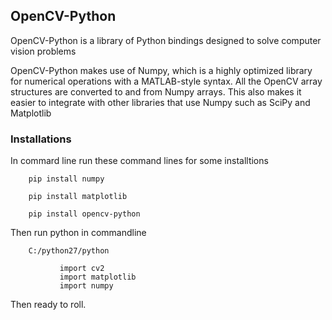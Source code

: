 ## OpenCV-Python

OpenCV-Python is a library of Python bindings designed to solve computer vision problems

OpenCV-Python makes use of Numpy, which is a highly optimized library for numerical operations with a MATLAB-style syntax. All the OpenCV array structures are converted to and from Numpy arrays. This also makes it easier to integrate with other libraries that use Numpy such as SciPy and Matplotlib

### Installations 

 In commard line run these command lines for some installtions
 
        pip install numpy
        
        pip install matplotlib
        
        pip install opencv-python
        
 
 
 Then run python in commandline
      
        C:/python27/python
        
               import cv2
               import matplotlib
               import numpy
               
Then ready to roll.
